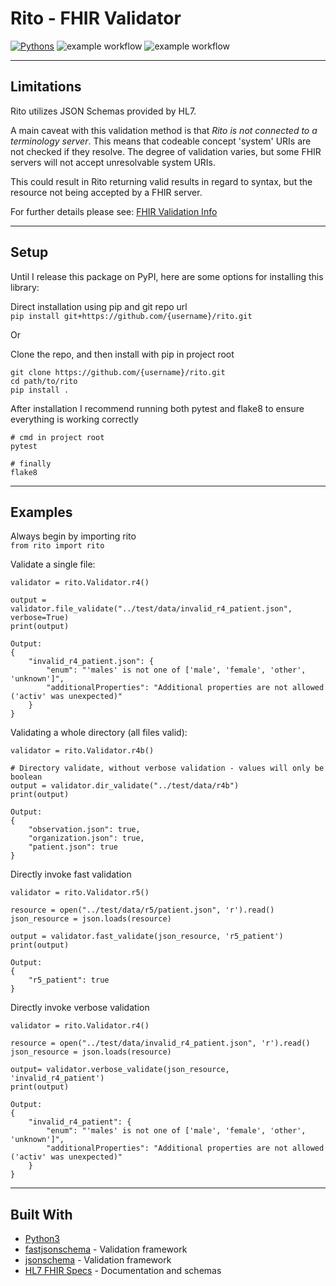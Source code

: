 # Rito - FHIR Validator

[![Pythons](https://img.shields.io/badge/python-3.8+-blue.svg)](https://www.python.org/downloads/release/python-3810/)
![example workflow](https://github.com/ZanePaksi/rito/actions/workflows/flake8.yml/badge.svg)
![example workflow](https://github.com/ZanePaksi/rito/actions/workflows/pytest.yml/badge.svg)

---

## Limitations
Rito utilizes JSON Schemas provided by HL7.

A main caveat with this validation method is that *Rito is not connected to a terminology server*.
This means that codeable concept 'system' URIs are not checked if they resolve. The degree of validation
varies, but some FHIR servers will not accept unresolvable system URIs.

This could result in Rito returning valid results in regard to syntax, but the resource not being 
accepted by a FHIR server.

For further details please see:
[FHIR Validation Info](https://www.hl7.org/fhir/validation.html)

---

## Setup

Until I release this package on PyPI, here are some options for installing this library:

Direct installation using pip and git repo url  
```pip install git+https://github.com/{username}/rito.git```

Or

Clone the repo, and then install with pip in project root
```
git clone https://github.com/{username}/rito.git
cd path/to/rito
pip install .
```  

After installation I recommend running both pytest and flake8 to ensure everything is working correctly
```
# cmd in project root
pytest

# finally
flake8
```

---

## Examples
Always begin by importing rito  
`from rito import rito`

Validate a single file:  
```
validator = rito.Validator.r4()

output = validator.file_validate("../test/data/invalid_r4_patient.json", verbose=True)
print(output)

Output:
{
    "invalid_r4_patient.json": {
        "enum": "'males' is not one of ['male', 'female', 'other', 'unknown']",
        "additionalProperties": "Additional properties are not allowed ('activ' was unexpected)"
    }
}
```

Validating a whole directory (all files valid):
```
validator = rito.Validator.r4b()

# Directory validate, without verbose validation - values will only be boolean
output = validator.dir_validate("../test/data/r4b")
print(output)

Output:
{
    "observation.json": true,
    "organization.json": true,
    "patient.json": true
}
```

Directly invoke fast validation
```
validator = rito.Validator.r5()

resource = open("../test/data/r5/patient.json", 'r').read()
json_resource = json.loads(resource)

output = validator.fast_validate(json_resource, 'r5_patient')
print(output)

Output:
{
    "r5_patient": true
}
```

Directly invoke verbose validation
```
validator = rito.Validator.r4()

resource = open("../test/data/invalid_r4_patient.json", 'r').read()
json_resource = json.loads(resource)

output= validator.verbose_validate(json_resource, 'invalid_r4_patient')
print(output)

Output:
{
    "invalid_r4_patient": {
        "enum": "'males' is not one of ['male', 'female', 'other', 'unknown']",
        "additionalProperties": "Additional properties are not allowed ('activ' was unexpected)"
    }
}
```

---

## Built With

* [Python3](https://www.python.org/)
* [fastjsonschema](https://pypi.org/project/fastjsonschema/) - Validation framework
* [jsonschema](https://pypi.org/project/jsonschema/) - Validation framework
* [HL7 FHIR Specs](http://hl7.org/fhir/directory.html) - Documentation and schemas
